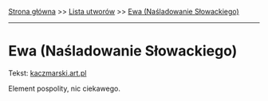 [Strona główna](../index.md) >> [Lista utworów](../list.md) >> [Ewa (Naśladowanie Słowackiego)](153.md)

---

# Ewa (Naśladowanie Słowackiego)

Tekst: [kaczmarski.art.pl](https://www.kaczmarski.art.pl/tworczosc/wiersze/ewa-nasladowanie-slowackiego/)

Element pospolity, nic ciekawego.